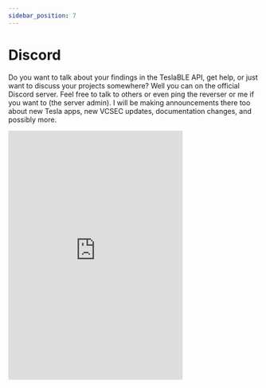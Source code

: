 ```yaml
---
sidebar_position: 7
---
```


# Discord

Do you want to talk about your findings in the TeslaBLE API, get help, or just want to discuss your projects somewhere? Well you can on the official Discord server. Feel free to talk to others or even ping the reverser or me if you want to (the server admin). I will be making announcements there too about new Tesla apps, new VCSEC updates, documentation changes, and possibly more.

<iframe src="https://discord.com/widget?id=1044512167073947680&theme=dark" width="350" height="500" allowtransparency="true" frameborder="0" sandbox="allow-popups allow-popups-to-escape-sandbox allow-same-origin allow-scripts"></iframe>
